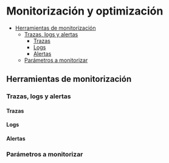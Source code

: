 # Monitorización y optimización

<!-- toc -->

* [Herramientas de monitorización](#herramientas-de-monitorización)
  * [Trazas, logs y alertas](#trazas-logs-y-alertas)
    * [Trazas](#trazas)
    * [Logs](#logs)
    * [Alertas](#alertas)
  * [Parámetros a monitorizar](#parámetros-a-monitorizar)

<!-- tocstop -->

## Herramientas de monitorización

### Trazas, logs y alertas

#### Trazas

#### Logs

#### Alertas

### Parámetros a monitorizar
